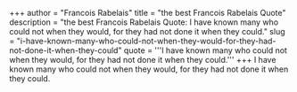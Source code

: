 +++
author = "Francois Rabelais"
title = "the best Francois Rabelais Quote"
description = "the best Francois Rabelais Quote: I have known many who could not when they would, for they had not done it when they could."
slug = "i-have-known-many-who-could-not-when-they-would-for-they-had-not-done-it-when-they-could"
quote = '''I have known many who could not when they would, for they had not done it when they could.'''
+++
I have known many who could not when they would, for they had not done it when they could.
